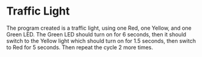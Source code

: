 # Traffic Light 

The program created is a traffic light, using one Red, one Yellow, and one Green LED. The Green LED should turn on for 6 seconds, then it should switch to the Yellow light which should turn on for 1.5 seconds, then switch to Red for 5 seconds. Then repeat the cycle 2 more times.  
